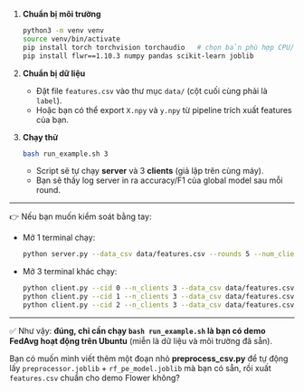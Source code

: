 
1. **Chuẩn bị môi trường**

   ```bash
   python3 -m venv venv
   source venv/bin/activate
   pip install torch torchvision torchaudio   # chọn bản phù hợp CPU/GPU
   pip install flwr==1.10.3 numpy pandas scikit-learn joblib
   ```

2. **Chuẩn bị dữ liệu**

   * Đặt file `features.csv` vào thư mục `data/` (cột cuối cùng phải là `label`).
   * Hoặc bạn có thể export `X.npy` và `y.npy` từ pipeline trích xuất features của bạn.

3. **Chạy thử**

   ```bash
   bash run_example.sh 3
   ```

   * Script sẽ tự chạy **server** và 3 **clients** (giả lập trên cùng máy).
   * Bạn sẽ thấy log server in ra accuracy/F1 của global model sau mỗi round.

---

👉 Nếu bạn muốn kiểm soát bằng tay:

* Mở 1 terminal chạy:

  ```bash
  python server.py --data_csv data/features.csv --rounds 5 --num_clients 3
  ```
* Mở 3 terminal khác chạy:

  ```bash
  python client.py --cid 0 --n_clients 3 --data_csv data/features.csv --iid
  python client.py --cid 1 --n_clients 3 --data_csv data/features.csv --iid
  python client.py --cid 2 --n_clients 3 --data_csv data/features.csv --iid
  ```

---

✅ Như vậy: **đúng, chỉ cần chạy `bash run_example.sh` là bạn có demo FedAvg hoạt động trên Ubuntu** (miễn là dữ liệu và môi trường đã sẵn).

Bạn có muốn mình viết thêm một đoạn nhỏ **preprocess_csv.py** để tự động lấy `preprocessor.joblib` + `rf_pe_model.joblib` mà bạn có sẵn, rồi xuất `features.csv` chuẩn cho demo Flower không?
